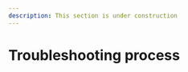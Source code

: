 ```yaml
---
description: This section is under construction
---
```


# Troubleshooting process

<figure><img src="https://lh5.googleusercontent.com/Xar_KrxFqQPyCoPjkeurgZ1dg6jYq9iEXV3hTaypnu3cZJOwL8Obbo0MfpxkA6op3Ef6n8rkArt4g4uwDTIsZxo0CpDUOINhSotDu2bAlReju3b9eOKsi-ZMHLw1gpoyUBP-ZyJjm7mPl0BxzKYUe1xlvA=s2048" alt=""><figcaption></figcaption></figure>
